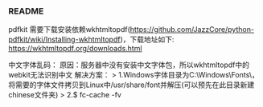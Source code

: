 ### README
>
pdfkit 需要下载安装依赖wkhtmltopdf(https://github.com/JazzCore/python-pdfkit/wiki/Installing-wkhtmltopdf)，下载地址如下:
https://wkhtmltopdf.org/downloads.html

>
中文字体乱码：
    原因：服务器中没有安装中文字体包，所以wkhtmltopdf中的webkit无法识别中文
    解决方案：
    >
    1.Windows字体目录为C:\Windows\Fonts\，将需要的字体文件拷贝到Linux中/usr/share/font并解压(可以预先在此目录新建chinese文件夹)
    > 
    2.$ fc-cache -fv
